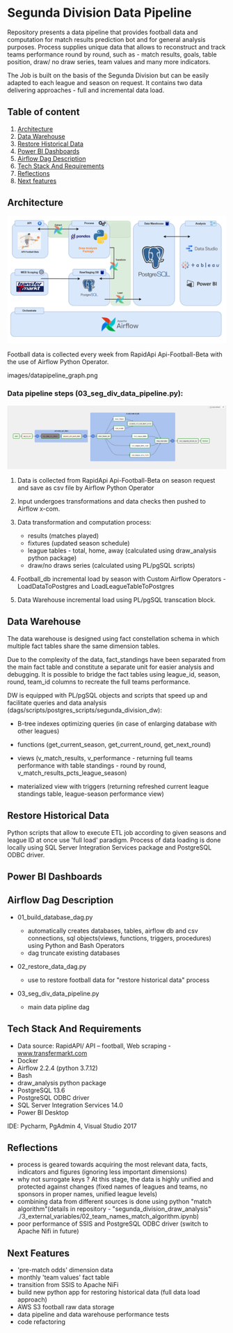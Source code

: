 
# Segunda Division Data Pipeline
Repository presents a data pipeline that provides football data and computation for match results prediction bot and for general analysis purposes. Process supplies unique data that allows to reconstruct and track teams performance round by round, such as - match results, goals, table position, draw/ no draw series, team values and many more indicators.

The Job is built on the basis of the Segunda Division but can be easily adapted to each league and season on request.
It contains two data delivering approaches - full and incremental data load.


## Table of content



1. [Architecture](#Architecture)
2. [Data Warehouse](#Data-Warehouse)
3. [Restore Historical Data](#Restore-Historical-Data)
4. [Power BI Dashboards](#Power-BI-Dashboards)
5. [Airflow Dag Description](#Airflow-Dag-Description)
6. [Tech Stack And Requirements](#Tech-Stack-And-Requirements)
7. [Reflections](#Reflections)
8. [Next features](#Next-features)

## Architecture

![seg_div_data_pipeline](images/seg_div_data_pipeline.png)

Football data is collected every week from RapidApi Api-Football-Beta with the use of Airflow Python Operator.

images/datapipeline_graph.png
### Data pipeline steps (03_seg_div_data_pipeline.py):

![datapipeline_graph](images/datapipeline_graph.png)

1. Data is collected from RapidApi Api-Football-Beta on season request and save as csv file by Airflow Python Operator
2. Input undergoes transformations and data checks then pushed to Airflow x-com.
3. Data transformation and computation process:
   - results (matches played)
   - fixtures (updated season schedule)
   - league tables - total, home, away (calculated using draw_analysis python package)
   - draw/no draws series (calculated using PL/pgSQL scripts)

4. Football_db incremental load by season with Custom Airflow Operators - LoadDataToPostgres and LoadLeagueTableToPostgres
5. Data Warehouse incremental load using PL/pgSQL transcation block.

## Data Warehouse

The data warehouse is designed using fact constellation schema in which multiple fact tables share the same dimension tables.

Due to the complexity of the data, fact_standings have been separated from the main fact table and constitute a separate unit for easier analysis and debugging. It is possible to bridge the fact tables using league_id, season, round, team_id columns to recreate the full teams performance.


DW is equipped with PL/pgSQL objects and scripts that speed up and facilitate queries and data analysis
(dags/scripts/postgres_scripts/segunda_division_dw):

- B-tree indexes optimizing queries (in case of enlarging database with other leagues)

- functions (get_current_season, get_current_round, get_next_round)

- views (v_match_results, v_performance - returning full teams performance with table standings - round by round, v_match_results_pcts_league_season)

- materialized view with triggers (returning refreshed current league standings table, league-season performance view)

## Restore Historical Data

Python scripts that allow to execute ETL job according to given seasons and league ID at once use 'full load' paradigm. 
Process of data loading is done locally using SQL Server Integration Services package and PostgreSQL ODBC driver.
## Power BI Dashboards
## Airflow Dag Description

- 01_build_database_dag.py
	- automatically creates databases, tables, airflow db and csv connections, sql objects(views, functions, 	triggers, procedures) using Python and Bash Operators
	- dag truncate existing databases


- 02_restore_data_dag.py 
	- use to restore football data for "restore historical data" process

- 03_seg_div_data_pipeline.py 
	- main data pipline dag
## Tech Stack And Requirements

- Data source: RapidAPI/ API – football, Web scraping - www.transfermarkt.com
- Docker
- Airflow 2.2.4 (python 3.7.12)
- Bash
- draw_analysis python package
- PostgreSQL 13.6
- PostgreSQL ODBC driver
- SQL Server Integration Services 14.0
- Power BI Desktop 

IDE: Pycharm, PgAdmin 4, Visual Studio 2017
## Reflections
- process is geared towards acquiring the most relevant data, facts, indicators and figures (ignoring less important dimensions)
- why not surrogate keys ? At this stage, the data is highly unified and protected against changes (fixed names of leagues and teams, no sponsors in proper names, unified league levels)
- combining data from different sources is done using python "match algorithm"(details in repository - "segunda_division_draw_analysis" ./3_external_variables/02_team_names_match_algorithm.ipynb)
- poor performance of SSIS and PostgreSQL ODBC driver (switch to Apache Nifi in future)
## Next Features
- 'pre-match odds' dimension data
- monthly 'team values' fact table
- transition from SSIS to Apache NiFi
- build new python app for restoring historical data (full data load approach)
- AWS S3 football raw data storage
- data pipeline and data warehouse performance tests
- code refactoring
